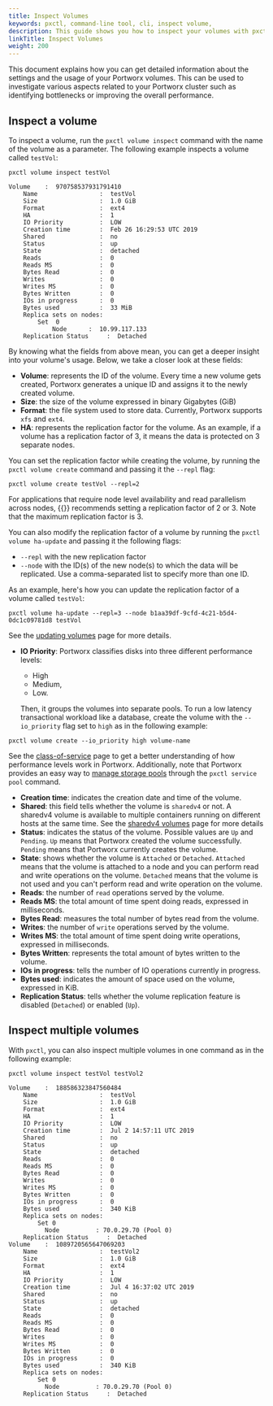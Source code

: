 ```yaml
---
title: Inspect Volumes
keywords: pxctl, command-line tool, cli, inspect volume,
description: This guide shows you how to inspect your volumes with pxctl.
linkTitle: Inspect Volumes
weight: 200
---
```


This document explains how you can get detailed information about the settings and the usage of your Portworx volumes. This can be used to investigate various aspects related to your Portworx cluster such as identifying bottlenecks or improving the overall performance.


## Inspect a volume

To inspect a volume, run the `pxctl volume inspect` command with the name of the volume as a parameter. The following example inspects a volume called `testVol`:

```text
pxctl volume inspect testVol
```

```output
Volume    :  970758537931791410
    Name                 :  testVol
    Size                 :  1.0 GiB
    Format               :  ext4
    HA                   :  1
    IO Priority          :  LOW
    Creation time        :  Feb 26 16:29:53 UTC 2019
    Shared               :  no
    Status               :  up
    State                :  detached
    Reads                :  0
    Reads MS             :  0
    Bytes Read           :  0
    Writes               :  0
    Writes MS            :  0
    Bytes Written        :  0
    IOs in progress      :  0
    Bytes used           :  33 MiB
    Replica sets on nodes:
        Set  0
            Node      :  10.99.117.133
    Replication Status     :  Detached
```

By knowing what the fields from above mean, you can get a deeper insight into your volume's usage. Below, we take a closer look at these fields:

- __Volume__: represents the ID of the volume. Every time a new volume gets created, Portworx generates a unique ID and assigns it to the newly created volume.
- __Size__: the size of the volume expressed in binary Gigabytes (GiB)
- __Format__: the file system used to store data. Currently, Portworx supports `xfs` and `ext4`.
- __HA__: represents the replication factor for the volume. As an example, if a volume has a replication factor of 3, it means the data is protected on 3 separate nodes.

 You can set the replication factor while creating the volume, by running the  `pxctl volume create` command and passing it the `--repl` flag:

 ```text
 pxctl volume create testVol --repl=2
 ```

 For applications that require node level availability and read parallelism across nodes, {{<companyName>}} recommends setting a replication factor of 2 or 3. Note that the maximum replication factor is 3.

You can also modify the replication factor of a volume by running the `pxctl volume ha-update` and passing it the following flags:

  - `--repl` with the new replication factor
  - `--node` with the ID(s) of the new node(s) to which the data will be replicated. Use a comma-separated list to specify more than one ID.

 As an example, here's how you can update the replication factor of a volume called `testVol`:

 ```text
 pxctl volume ha-update --repl=3 --node b1aa39df-9cfd-4c21-b5d4-0dc1c09781d8 testVol
 ```

 See the [updating volumes](/reference/cli/updating-volumes) page for more details.

- __IO Priority__: Portworx classifies disks into three different performance levels:

  - High
  - Medium,
  - Low.

  Then, it groups the volumes into separate pools. To run a low latency transactional workload like a database, create the volume with the `--io_priority` flag set to `high` as in the following example:

 ```text
 pxctl volume create --io_priority high volume-name
 ```

 See the [class-of-service](/concepts/class-of-service) page to get a better understanding of how performance levels work in Portworx. Additionally, note that Portworx provides an easy way to [manage storage pools](/operations/operate-kubernetes/maintenance-mode/#storage-pool-maintenance) through the `pxctl service pool` command.

- __Creation time__: indicates the creation date and time of the volume.
- __Shared__: this field tells whether the volume is `sharedv4` or not. A sharedv4 volume is available to multiple containers running on different hosts at the same time. See the [sharedv4 volumes](/shared/concepts-shared-volumes) page for more details
- __Status__: indicates the status of the volume. Possible values are `Up` and `Pending`. `Up` means that Portworx created the volume successfully. `Pending` means that Portworx currently creates the volume. 
- __State__: shows whether the volume is `Attached` or `Detached`. `Attached` means that the volume is attached to a node and you can perform read and write operations on the volume. `Detached` means that the volume is not used and you can't perform read and write operation on the volume.
- __Reads__: the number of `read` operations served by the volume.
- __Reads MS__: the total amount of time spent doing reads, expressed in milliseconds.
- __Bytes Read__: measures the total number of bytes read from the volume.
- __Writes__: the number of `write` operations served by the volume.
- __Writes MS__: the total amount of time spent doing write operations, expressed in milliseconds.
- __Bytes Written__: represents the total amount of bytes written to the volume.
- __IOs in progress__: tells the number of IO operations currently in progress.
- __Bytes used__: indicates the amount of space used on the volume, expressed in KiB.
- __Replication Status__: tells whether the volume replication feature is disabled (`Detached`) or enabled (`Up`). 

## Inspect multiple volumes

With `pxctl`, you can also inspect multiple volumes in one command as in the following example:

```text
pxctl volume inspect testVol testVol2
```

```output
Volume    :  188586323847560484
    Name                 :  testVol
    Size                 :  1.0 GiB
    Format               :  ext4
    HA                   :  1
    IO Priority          :  LOW
    Creation time        :  Jul 2 14:57:11 UTC 2019
    Shared               :  no
    Status               :  up
    State                :  detached
    Reads                :  0
    Reads MS             :  0
    Bytes Read           :  0
    Writes               :  0
    Writes MS            :  0
    Bytes Written        :  0
    IOs in progress      :  0
    Bytes used           :  340 KiB
    Replica sets on nodes:
        Set 0
          Node          : 70.0.29.70 (Pool 0)
    Replication Status     :  Detached
Volume    :  1089720565647069203
    Name                 :  testVol2
    Size                 :  1.0 GiB
    Format               :  ext4
    HA                   :  1
    IO Priority          :  LOW
    Creation time        :  Jul 4 16:37:02 UTC 2019
    Shared               :  no
    Status               :  up
    State                :  detached
    Reads                :  0
    Reads MS             :  0
    Bytes Read           :  0
    Writes               :  0
    Writes MS            :  0
    Bytes Written        :  0
    IOs in progress      :  0
    Bytes used           :  340 KiB
    Replica sets on nodes:
        Set 0
          Node          : 70.0.29.70 (Pool 0)
    Replication Status     :  Detached
```

